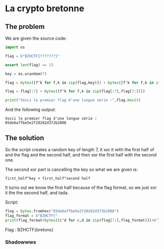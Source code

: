 
# La crypto bretonne

## The problem

We are given the source code:
```py
import os

flag = b"BZHCTF{???????}"

assert len(flag) == 15

key = os.urandom(7)

flag = bytes([f^k for f,k in zip(flag,key)]) + bytes([f^k for f,k in zip(flag[7:],key)])

flag = flag[:7] + bytes([f^k for f,k in zip(flag[:7],flag[7:])])

print("Voici le premier flag d'une longue série :",flag.hex())
```
And the following output:
```
Voici le premier flag d'une longue série : 85de6affbe5e2f20282d373b2808
```

## The solution

So the script creates a random key of length 7, it xor it with the first half of and the flag and the second half, and then xor the first half with the second one. 

The second xor part is cancelling the key so what we are given is:
```
first_half^key + first_half^second half
```
It turns out we know the first half because of the flag format, so we just xor it the the second half, and tada.

Script:
```py
flog = bytes.fromhex("85de6affbe5e2f20282d373b2808")
flag_format = b"BZHCTF{"
print(flag_format+bytes([c^d for c,d in zip(flog[7:],flag_format)])+b"}")
```

Flag : BZHCTF{bretons}

### Shadowwws
